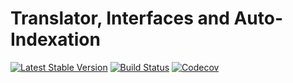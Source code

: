 Translator, Interfaces and Auto-Indexation
================================
[![Latest Stable Version](https://poser.pugx.org/spiral/translator/version)](https://packagist.org/packages/spiral/translator)
[![Build Status](https://travis-ci.org/spiral/translator.svg?branch=master)](https://travis-ci.org/spiral/translator)
[![Codecov](https://codecov.io/gh/spiral/translator/branch/master/graph/badge.svg)](https://codecov.io/gh/spiral/translator/)